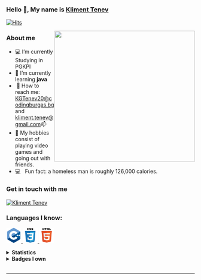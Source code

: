 ### Hello 👋, My name is [Kliment Tenev](https://github.com/KGTenev20/)

[![Hits](https://hits.seeyoufarm.com/api/count/incr/badge.svg?url=https%3A%2F%2Fgithub.com%2FKGTenev2098&count_bg=%2379C83D&title_bg=%23555555&icon=nucleo.svg&icon_color=%23F7F7F7&title=Visitors&edge_flat=false)](https://hits.seeyoufarm.com)

<img align="right" height="350" width="375" alt="" src="https://thumbs.gfycat.com/CheerySeparateGoldeneye-size_restricted.gif" />

### About me
- 💻 I’m currently Studying in PGKPI
- 🌱 I’m currently learning **java**
- &nbsp;🚀 How to reach me: KGTenev20@codingburgas.bg and kliment.tenev@gmail.com📫
- 👾 My hobbies consist of playing video games and going out with friends.
- 💻 &nbsp; Fun fact: a homeless man is roughly 126,000 calories.

### Get in touch with me
 <p align="left">
<a href="https://www.facebook.com/kliment.tenev/" target="blank"><img align="center" src="https://raw.githubusercontent.com/rahuldkjain/github-profile-readme-generator/master/src/images/icons/Social/facebook.svg" alt="Kliment Tenev" height="30" width="40" /></a>
</p>


<h3 align="left">Languages I know:</h3>
<p align="left"> <a href="https://www.w3schools.com/cpp/" target="_blank"> <img src="https://raw.githubusercontent.com/devicons/devicon/master/icons/cplusplus/cplusplus-original.svg" alt="cplusplus" width="40" height="40"/> </a> <a href="https://www.w3schools.com/css/" target="_blank"> <img src="https://raw.githubusercontent.com/devicons/devicon/master/icons/css3/css3-original-wordmark.svg" alt="css3" width="40" height="40"/> </a> <a href="https://www.w3.org/html/" target="_blank"> <img src="https://raw.githubusercontent.com/devicons/devicon/master/icons/html5/html5-original-wordmark.svg" alt="html5" width="40" height="40"/> </a> </p>

<details>	
  <summary><b>Statistics</b></summary>

<p>&nbsp;<img align="center" src="https://github-readme-stats.vercel.app/api?username=kgtenev20&show_icons=true&locale=en" alt="kgtenev20" /></p>

</details>

<details style = "display: inline;">
  <summary><b>Badges I own</b></summary>

<a href ="http://www.credly.com/badges/41931c0f-5be8-4e13-b3fa-82f0defd1957"><img align="left" alt="HTML" width="200px" src="https://images.credly.com/size/110x110/images/241488f4-9110-41aa-804e-51a8f8ba430d/MTA-Introduction_to_Programming_Using_HTML_and_CSS-600x600.png" ></a>
 <a href ="https://www.credly.com/earner/earned/badge/b25fd806-cdc5-4296-a6ff-3e651e00ec07"><img align="left" alt="Word Office 2016" width="200px" src="https://images.credly.com/size/110x110/images/fd092703-61db-4e9f-9c7c-2211d44ca87d/MOS_Word.png" ></a>
</details>  

<br>
  <hr>
<div align="center">
